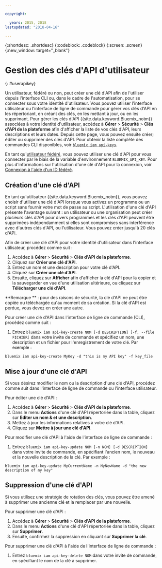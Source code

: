 ```yaml
---

copyright:

  years: 2015, 2018
lastupdated: "2018-04-16"

---
```


{:shortdesc: .shortdesc}
{:codeblock: .codeblock}
{:screen: .screen}
{:new_window: target="_blank"}

# Gestion des clés d'API d'utilisateur
{: #userapikey}

Un utilisateur, fédéré ou non, peut créer une clé d'API afin de l'utiliser depuis l'interface CLI ou, dans le cadre de l'automatisation, pour se connecter sous votre identité d'utilisateur. Vous pouvez utiliser l'interface utilisateur ou l'interface de ligne de commande pour gérer vos clés d'API en les répertoriant, en créant des clés, en les mettant à jour, ou en les supprimant. Pour gérer les clés d'API {{site.data.keyword.Bluemix_notm}} associées à votre identité d'utilisateur, accédez à **Gérer** &gt; **Sécurité** &gt; **Clés d'API de la plateforme** afin d'afficher la liste de vos clés d'API, leurs descriptions et leurs dates. Depuis cette page, vous pouvez ensuite créer; éditer ou supprimer des clés d'API. Pour obtenir la liste complète des commandes CLI disponibles, voir [`bluemix iam api-keys`](/docs/cli/reference/bluemix_cli/bx_cli.html#bluemix_iam).

En tant qu'[utilisateur fédéré](/docs/account/adminpublic.html#federatedid), vous pouvez utiliser une clé d'API pour vous connecter par le biais de la variable d'environnement `BLUEMIX_API_KEY`. Pour plus d'informations sur l'utilisation d'une clé d'API pour la connexion, voir [Connexion à l'aide d'un ID fédéré](/docs/cli/login_federated_id.html#federated_id).

## Création d'une clé d'API

En tant qu'utilisateur {{site.data.keyword.Bluemix_notm}}, vous pouvez choisir d'utiliser une clé d'API lorsque vous activez un programme ou un script sans fournir votre mot de passe au script. L'utilisation d'une clé d'API présente l'avantage suivant : un utilisateur ou une organisation peut créer plusieurs clés d'API pour divers programmes et les clés d'API peuvent être supprimées indépendamment si elles sont compromises sans interférence avec d'autres clés d'API, ou l'utilisateur. Vous pouvez créer jusqu'à 20 clés d'API.

Afin de créer une clé d'API pour votre identité d'utilisateur dans l'interface utilisateur, procédez comme suit :

1. Accédez à **Gérer** &gt; **Sécurité** &gt; **Clés d'API de la plateforme**.
2. Cliquez sur **Créer une clé d'API**.
3. Entrez un nom et une description pour votre clé d'API.
4. Cliquez sur **Créer une clé d'API**.
5. Ensuite, cliquez sur **Afficher** afin d'afficher la clé d'API pour la copier et la sauvegarder en vue d'une utilisation ultérieure, ou cliquez sur **Télécharger une clé d'API**.

**Remarque ** : pour des raisons de sécurité, la clé d'API ne peut être copiée ou téléchargée qu'au moment de sa création. Si la clé d'API est perdue, vous devez en créer une autre.

Pour créer une clé d'API dans l'interface de ligne de commande (CLI), procédez comme suit :

1. Entrez `bluemix iam api-key-create NOM [-d DESCRIPTION] [-f, --file FICHIER]` dans votre invite de commande et spécifiez un nom, une description et un fichier pour l'enregistrement de votre clé. Par exemple :

```
bluemix iam api-key-create MyKey -d "this is my API key" -f key_file
``` 


## Mise à jour d'une clé d'API

Si vous désirez modifier le nom ou la description d'une clé d'API, procédez comme suit dans l'interface de ligne de commande ou l'interface utilisateur.

Pour éditer une clé d'API :

1. Accédez à **Gérer** &gt; **Sécurité** &gt; **Clés d'API de la plateforme**.
2. Dans le menu **Actions** d'une clé d'API répertoriée dans la table, cliquez sur **Editer un nom & et une description**. 
3. Mettez à jour les informations relatives à votre clé d'API.
4. Cliquez sur **Mettre à jour une clé d'API**.

Pour modifier une clé d'API à l'aide de l'interface de ligne de commande :

1. Entrez `bluemix iam api-key-update NOM [-n NOM] [-d DESCRIPTION]` dans votre invite de commande, en spécifiant l'ancien nom, le nouveau et la nouvelle description de la clé. Par exemple :

```
bluemix iam api-key-update MyCurrentName -n MyNewName -d "the new description of my key"
```

## Suppression d'une clé d'API

Si vous utilisez une stratégie de rotation des clés, vous pouvez être amené à supprimer une ancienne clé et la remplacer par une nouvelle.

Pour supprimer une clé d'API : 

1. Accédez à **Gérer** &gt; **Sécurité** &gt; **Clés d'API de la plateforme**.
2. Dans le menu **Actions** d'une clé d'API répertoriée dans la table, cliquez sur **Supprimer**.
3. Ensuite, confirmez la suppression en cliquant sur **Supprimer la clé**.

Pour supprimer une clé d'API à l'aide de l'interface de ligne de commande :
1. Entrez `bluemix iam api-key-delete NOM` dans votre invite de commande, en spécifiant le nom de la clé à supprimer.

